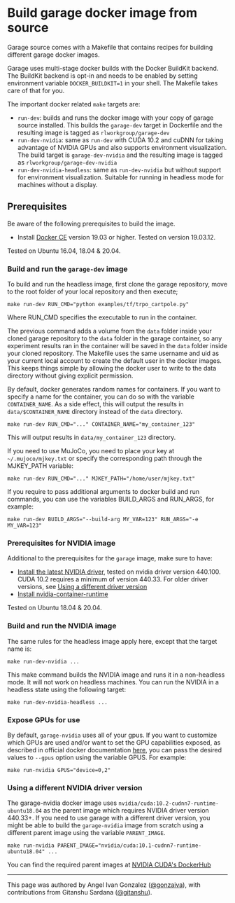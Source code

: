 # Build garage docker image from source

Garage source comes with a Makefile that contains recipes for building
different garage docker images.

Garage uses multi-stage docker builds with the Docker BuildKit backend. The
BuildKit backend is opt-in and needs to be enabled by setting environment
variable `DOCKER_BUILDKIT=1` in your shell. The Makefile takes care of that
for you.

The important docker related `make` targets are:

- `run-dev`: builds and runs the docker image with your copy of garage source
 installed. This builds the `garage-dev` target in Dockerfile and the
 resulting image is tagged as `rlworkgroup/garage-dev`
- `run-dev-nvidia`: same as `run-dev` with CUDA 10.2 and cuDNN for taking
 advantage of NVIDIA GPUs and also supports environment visualization. The
 build target is `garage-dev-nvidia` and the resulting image is tagged as
 `rlworkgroup/garage-dev-nvidia`
- `run-dev-nvidia-headless`: same as `run-dev-nvidia` but without support for
 environment visualization. Suitable for running in headless mode for
 machines without a display.


## Prerequisites

Be aware of the following prerequisites to build the image.

- Install [Docker CE](https://docs.docker.com/install/linux/docker-ce/ubuntu/#install-docker-ce)
  version 19.03 or higher. Tested on version 19.03.12.

Tested on Ubuntu 16.04, 18.04 & 20.04.

### Build and run the `garage-dev` image

To build and run the headless image, first clone the garage repository,
move to the root folder of your local repository and then execute;

```
make run-dev RUN_CMD="python examples/tf/trpo_cartpole.py"
```

Where RUN_CMD specifies the executable to run in the container.

The previous command adds a volume from the `data` folder inside your cloned
garage repository to the `data` folder in the garage container, so any
experiment results ran in the container will be saved in the `data` folder
inside your cloned repository. The Makefile uses the same username and uid as
your current local account to create the default user in the docker images.
This keeps things simple by allowing the docker user to write to the data
directory without giving explicit permission.


By default, docker generates random names for containers. If you want to specify
a name for the container, you can do so with the variable `CONTAINER_NAME`. As a
side effect, this will output the results in `data/$CONTAINER_NAME` directory
instead of the `data` directory.

```
make run-dev RUN_CMD="..." CONTAINER_NAME="my_container_123"
```

This will output results in `data/my_container_123` directory.

If you need to use MuJoCo, you need to place your key at `~/.mujoco/mjkey.txt`
or specify the corresponding path through the MJKEY_PATH variable:

```
make run-dev RUN_CMD="..." MJKEY_PATH="/home/user/mjkey.txt"
```

If you require to pass additional arguments to docker build and run commands,
you can use the variables BUILD_ARGS and RUN_ARGS, for example:

```
make run-dev BUILD_ARGS="--build-arg MY_VAR=123" RUN_ARGS="-e MY_VAR=123"
```

### Prerequisites for NVIDIA image

Additional to the prerequisites for the `garage` image, make sure to have:

- [Install the latest NVIDIA driver](https://tecadmin.net/install-latest-nvidia-drivers-ubuntu/),
  tested on nvidia driver version 440.100. CUDA 10.2 requires a minimum of
  version 440.33. For older driver versions, see [Using a different driver
   version](#using-a-different-driver-version)
- [Install nvidia-container-runtime](https://github.com/NVIDIA/nvidia-container-runtime#installation)

Tested on Ubuntu 18.04 & 20.04.

### Build and run the NVIDIA image

The same rules for the headless image apply here, except that the target name
is:

```
make run-dev-nvidia ...
```

This make command builds the NVIDIA image and runs it in a non-headless mode.
It will not work on headless machines. You can run the NVIDIA in a headless
state using the following target:

```
make run-dev-nvidia-headless ...
```

### Expose GPUs for use

By default, `garage-nvidia` uses all of your gpus. If you want to customize
which GPUs are used and/or want to set the GPU capabilities exposed, as
described in official docker documentation
[here](https://docs.docker.com/config/containers/resource_constraints/#gpu),
you can pass the desired values to `--gpus` option using the variable GPUS. For
example:

```
make run-nvidia GPUS="device=0,2"
```

### Using a different NVIDIA driver version

The garage-nvidia docker image uses `nvidia/cuda:10.2-cudnn7-runtime-ubuntu18.04`
as the parent image which requires NVIDIA driver version 440.33+. If you need
to use garage with a different driver version, you might be able to build the
`garage-nvidia` image from scratch using a different parent image using the
variable `PARENT_IMAGE`.

```
make run-nvidia PARENT_IMAGE="nvidia/cuda:10.1-cudnn7-runtime-ubuntu18.04" ...
```

You can find the required parent images at [NVIDIA CUDA's DockerHub](https://hub.docker.com/r/nvidia/cuda/tags)

----

This page was authored by Angel Ivan Gonzalez ([@gonzaiva](https://github.com/gonzaiva)), with contributions from Gitanshu Sardana ([@gitanshu](https://github.com/gitanshu>)).
